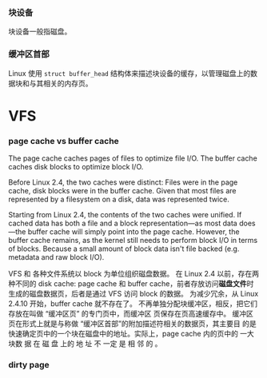 ### 块设备

块设备一般指磁盘。



### 缓冲区首部

Linux 使用 `struct buffer_head` 结构体来描述块设备的缓存，以管理磁盘上的数据块和与其相关的内存页。



# VFS



### page cache vs buffer cache

The page cache caches pages of files to optimize file I/O. The buffer cache caches disk blocks to optimize block I/O.

Before Linux 2.4, the two caches were distinct: Files were in the page cache, disk blocks were in the buffer cache. Given that most files are represented by a filesystem on a disk, data was represented twice.

Starting from Linux 2.4, the contents of the two caches were unified. If cached data has both a file and a block representation—as most data does—the buffer cache will simply point into the page cache. However, the buffer cache remains, as the kernel still needs to perform block I/O in terms of blocks. Because a small amount of block data isn't file backed (e.g. metadata and raw block I/O).

VFS 和 各种文件系统以 block 为单位组织磁盘数据。
在 Linux 2.4 以前，存在两种不同的 disk cache: page cache 和 buffer cache，前者存放访问**磁盘文件**时生成的磁盘数据页，后者是通过 VFS 访问 block 的数据。
为减少冗余，从 Linux 2.4.10 开始，buffer cache 就不存在了。 不再单独分配块缓冲区，相反，把它们存放在叫做 “缓冲区页” 的专门页中，而缓冲区 页保存在页高速缓存中。
缓冲区页在形式上就是与称做 “缓冲区首部”的附加描述符相关的数据页，其主要目 的是快速确定页中的一个块在磁盘中的地址。实际上，page cache 内的页中的 一大块数 据 在 磁 盘 上的 地 址 不 一定 是 相 邻 的 。



### dirty page


